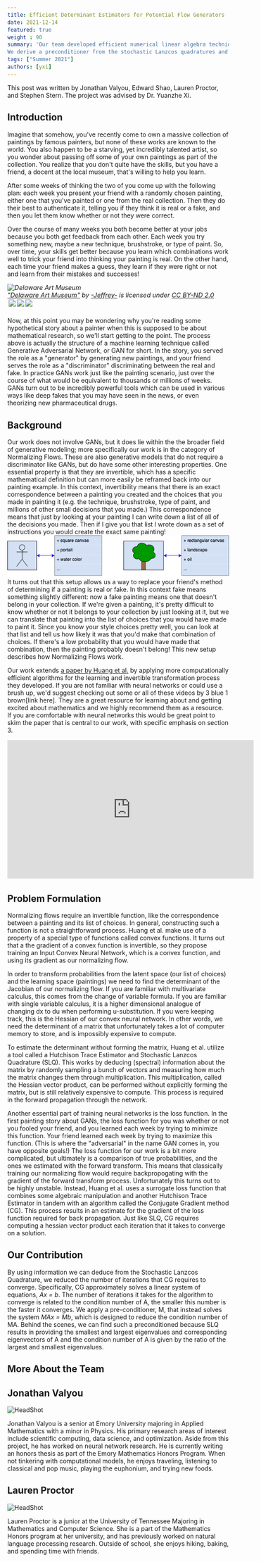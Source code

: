 ```yaml
---
title: Efficient Determinant Estimators for Potential Flow Generators
date: 2021-12-14
featured: true
weight : 90
summary: 'Our team developed efficient numerical linear algebra techniques to improve generative models based on potential flows.
We derive a preconditioner from the stochastic Lanzcos quadratures and found that it reduced the number of conjugate gradient (CG) iterations that CG requires to converge. '
tags: ["Summer 2021"]
authors: [yxi]
---
```



This post was written by Jonathan Valyou, Edward Shao, Lauren Proctor, and Stephen Stern. The project was advised by Dr. Yuanzhe Xi. 

## Introduction

Imagine that somehow, you've recently come to own a massive collection of paintings by famous painters, but none of these works are known to the world. You also happen to be a starving, yet incredibly talented artist, so you wonder about passing off some of your own paintings as part of the collection. You realize that you don't quite have the skills, but you have a friend, a docent at the local museum, that's willing to help you learn. 

After some weeks of thinking the two of you come up with the following plan: each week you present your friend with a randomly chosen painting, either one that you've painted or one from the real collection. Then they do their best to authenticate it, telling you if they think it is real or a fake, and then you let them know whether or not they were correct. 

Over the course of many weeks you both become better at your jobs because you both get feedback from each other. Each week you try something new, maybe a new technique, brushstroke, or type of paint. So, over time, your skills get better because you learn which combinations work well to trick your friend into thinking your painting is real. On the other hand, each time your friend makes a guess, they learn if they were right or not and learn from their mistakes and successes! 
<p style="font-size: 0.9rem;font-style: italic;"><img style="display: block;" src="https://live.staticflickr.com/7184/6972527877_a36f6004b8_b.jpg" alt="Delaware Art Museum"><a href="https://www.flickr.com/photos/37848681@N05/6972527877">"Delaware Art Museum"</a><span> by <a href="https://www.flickr.com/photos/37848681@N05">-Jeffrey-</a></span> is licensed under <a href="https://creativecommons.org/licenses/by-nd/2.0/?ref=ccsearch&atype=html" style="margin-right: 5px;">CC BY-ND 2.0</a><a href="https://creativecommons.org/licenses/by-nd/2.0/?ref=ccsearch&atype=html" target="_blank" rel="noopener noreferrer" style="display: inline-block;white-space: none;margin-top: 2px;margin-left: 3px;height: 22px !important;"><img style="height: inherit;margin-right: 3px;display: inline-block;" src="https://search.creativecommons.org/static/img/cc_icon.svg?image_id=0519370b-5525-4215-8237-f933db790ce2" /><img style="height: inherit;margin-right: 3px;display: inline-block;" src="https://search.creativecommons.org/static/img/cc-by_icon.svg" /><img style="height: inherit;margin-right: 3px;display: inline-block;" src="https://search.creativecommons.org/static/img/cc-nd_icon.svg" /></a></p>

Now, at this point you may be wondering why you're reading some hypothetical story about a painter when this is supposed to be about mathematical research, so we'll start getting to the point. The process above is actually the structure of a machine learning technique called Generative Adversarial Network, or GAN for short. In the story, you served the role as a "generator" by generating new paintings, and your friend serves the role as a "discriminator" discriminating between the real and fake. In practice GANs work just like the painting scenario, just over the course of what would be equivalent to thousands or millions of weeks. GANs turn out to be incredibly powerful tools which can be used in various ways like deep fakes that you may have seen in the news, or even theorizing new pharmaceutical drugs. 

## Background

Our work does not involve GANs, but it does lie within the the broader field of generative modeling; more specifically our work is in the category of Normalizing Flows. These are also generative models that do not require a discriminator like GANs, but do have some other interesting properties. One essential property is that they are invertible, which has a specific mathematical definition but can more easily be reframed back into our painting example. In this context, invertibility means that there is an exact correspondence between a painting you created and the choices that you made in painting it (e.g. the technique, brushstroke, type of paint, and millions of other small decisions that you made.) This correspondence means that just by looking at your painting I can write down a list of all of the decisions you made. Then if I give you that list I wrote down as a set of instructions you would create the exact same painting! 
![mainImage](img/painting_to_list.png "Paintings and List of Instructions ")
It turns out that this setup allows us a way to replace your friend's method of determining if a painting is real or fake. In this context fake means something slightly different: now a fake painting means one that doesn't belong in your collection. If we're given a painting, it's pretty difficult to know whether or not it belongs to your collection by just looking at it, but we can translate that painting into the list of choices that you would have made to paint it. Since you know your style choices pretty well, you can look at that list and tell us how likely it was that you'd make that combination of choices. If there's a low probability that you would have made that combination, then the painting probably doesn't belong! This new setup describes how Normalizing Flows work. 

Our work extends [a paper by Huang et al.](https://arxiv.org/abs/2012.05942) by applying more computationally efficient algorithms for the learning and invertible transformation process they developed. If you are not familiar with neural networks or could use a brush up, we'd suggest checking out some or all of these videos by 3 blue 1 brown[link here]. They are a great resource for learning about and getting excited about mathematics and we highly recommend them as a resource. If you are comfortable with neural networks this would be great point to skim the paper that is central to our work, with specific emphasis on section 3. 
<iframe width="560" height="315" src="https://www.youtube.com/embed/videoseries?list=PLZHQObOWTQDNU6R1_67000Dx_ZCJB-3pi" title="YouTube video player" frameborder="0" allow="accelerometer; autoplay; clipboard-write; encrypted-media; gyroscope; picture-in-picture" allowfullscreen></iframe>

## Problem Formulation

Normalizing flows require an invertible function, like the correspondence between a painting and its list of choices. In general, constructing such a function is not a straightforward process. Huang et al. make use of a property of a special type of functions called convex functions. It turns out that a the gradient of a convex function is invertible, so they propose training an Input Convex Neural Network, which is a convex function, and using its gradient as our normalizing flow. 

In order to transform probabilities from the latent space (our list of choices) and the learning space (paintings) we need to find the determinant of the Jacobian of our normalizing flow. If you are familiar with multivariate calculus, this comes from the change of variable formula. If you are familiar with single variable calculus, it is a higher dimensional analogue of changing dx to du when performing u-substitution. If you were keeping track, this is the Hessian of our convex neural network. In other words, we need the determinant of a matrix that unfortunately takes a lot of computer memory to store, and is impossibly expensive to compute. 

To estimate the determinant without forming the matrix, Huang et al. utilize a tool called a Hutchison Trace Estimator and Stochastic Lanzcos Quadrature (SLQ). This works by deducing (spectral) information about the matrix by randomly sampling a bunch of vectors and measuring how much the matrix changes them through multiplication. This multiplication, called the Hessian vector product, can be performed without explicitly forming the matrix, but is still relatively expensive to compute. This process is required in the forward propagation through the network. 

Another essential part of training neural networks is the loss function. In the first painting story about GANs, the loss function for you was whether or not you fooled your friend, and you learned each week by trying to minimize this function. Your friend learned each week by trying to maximize this function. (This is where the "adversarial" in the name GAN comes in, you have opposite goals!) The loss function for our work is a bit more complicated, but ultimately is a comparison of true probabilities, and the ones we estimated with the forward transform. This means that classically training our normalizing flow would require backpropogating with the gradient of the forward transform process. Unfortunately this turns out to be highly unstable. Instead, Huang et al. uses a surrogate loss function that combines some algebraic manipulation and another Hutchison Trace Estimator in tandem with an algorithm called the Conjugate Gradient method (CG). This process results in an estimate for the gradient of the loss function required for back propagation. Just like SLQ, CG requires computing a hessian vector product each iteration that it takes to converge on a solution.

## Our Contribution

By using information we can deduce from the Stochastic Lanzcos Quadrature, we reduced the number of iterations that CG requires to converge. Specifically, CG approximately solves a linear system of equations, *Ax = b*. The number of iterations it takes for the algorithm to converge is related to the condition number of A, the smaller this number is the faster it converges. We apply a pre-conditioner, M, that instead solves the system *MAx = Mb*, which is designed to reduce the condition number of MA. Behind the scenes, we can find such a preconditioned because SLQ results in providing the smallest and largest eigenvalues and corresponding eigenvectors of A and the condition number of A is given by the ratio of the largest and smallest eigenvalues. 

## More About the Team

## Jonathan Valyou
![HeadShot](https://user-images.githubusercontent.com/72425355/127594063-5cf25a7c-3856-4dae-8040-959461793814.jpg)

Jonathan Valyou is a senior at Emory University majoring in Applied Mathematics with a minor in Physics.  His primary research areas of interest include scientific computing, data science, and optimization.  Aside from this project, he has worked on neural network research.  He is currently writing an honors thesis as part of the Emory Mathematics Honors Program.  When not tinkering with computational models, he enjoys traveling, listening to classical and pop music, playing the euphonium, and trying new foods.

## Lauren Proctor
![HeadShot](https://avatars.githubusercontent.com/u/64090223?v=4.jpg)

Lauren Proctor is a junior at the University of Tennessee Majoring in Mathematics and Computer Science. She is a part of the Mathematics Honors program at her university, and has previously worked on natural language processing research. Outside of school, she enjoys hiking, baking, and spending time with friends. 

